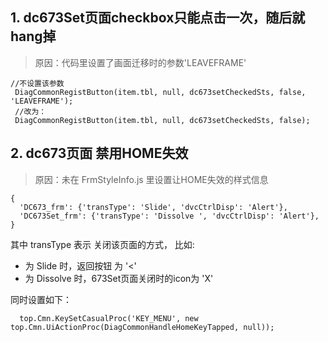## 1. dc673Set页面checkbox只能点击一次，随后就hang掉

> 原因：代码里设置了画面迁移时的参数'LEAVEFRAME'

```
//不设置该参数
 DiagCommonRegistButton(item.tbl, null, dc673setCheckedSts, false, 'LEAVEFRAME');
 //改为：
 DiagCommonRegistButton(item.tbl, null, dc673setCheckedSts, false);
```

## 2. dc673页面 禁用HOME失效

> 原因：未在 FrmStyleInfo.js 里设置让HOME失效的样式信息

```
{
  'DC673_frm': {'transType': 'Slide', 'dvcCtrlDisp': 'Alert'},
  'DC673Set_frm': {'transType': 'Dissolve ', 'dvcCtrlDisp': 'Alert'},
}
```

其中 transType 表示 关闭该页面的方式， 比如:
- 为 Slide 时，返回按钮 为 '<'
- 为 Dissolve 时，673Set页面关闭时的icon为 'X'

同时设置如下：
```
  top.Cmn.KeySetCasualProc('KEY_MENU', new top.Cmn.UiActionProc(DiagCommonHandleHomeKeyTapped, null));
```

